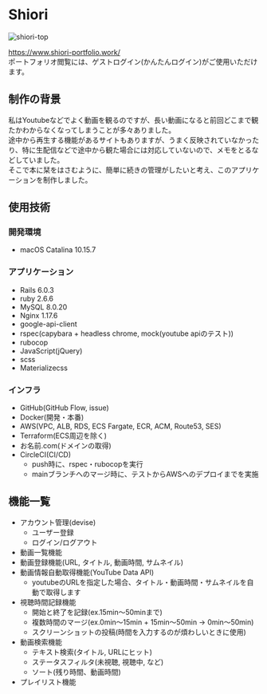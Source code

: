 # Shiori
![shiori-top](https://user-images.githubusercontent.com/18507447/107665175-8c6ec880-6cd0-11eb-917b-8f0ebc78756f.png)

https://www.shiori-portfolio.work/  
ポートフォリオ閲覧には、ゲストログイン(かんたんログイン)がご使用いただけます。
## 制作の背景
私はYoutubeなどでよく動画を観るのですが、長い動画になると前回どこまで観たかわからなくなってしまうことが多々ありました。  
途中から再生する機能があるサイトもありますが、うまく反映されていなかったり、特に生配信などで途中から観た場合には対応していないので、メモをとるなどしていました。　  
そこで本に栞をはさむように、簡単に続きの管理がしたいと考え、このアプリケーションを制作しました。


## 使用技術
### 開発環境
* macOS Catalina 10.15.7
### アプリケーション
* Rails 6.0.3
* ruby 2.6.6
* MySQL 8.0.20
* Nginx 1.17.6
* google-api-client
* rspec(capybara + headless chrome, mock(youtube apiのテスト))
* rubocop
* JavaScript(jQuery)
* scss
* Materializecss
### インフラ
* GitHub(GitHub Flow, issue)
* Docker(開発・本番)
* AWS(VPC, ALB, RDS, ECS Fargate, ECR, ACM, Route53, SES)
* Terraform(ECS周辺を除く)
* お名前.com(ドメインの取得)
* CircleCI(CI/CD)
  - push時に、rspec・rubocopを実行
  - mainブランチへのマージ時に、テストからAWSへのデプロイまでを実施

## 機能一覧
* アカウント管理(devise)
  - ユーザー登録
  - ログイン/ログアウト
* 動画一覧機能
* 動画登録機能(URL, タイトル, 動画時間, サムネイル)
* 動画情報自動取得機能(YouTube Data API)
  - youtubeのURLを指定した場合、タイトル・動画時間・サムネイルを自動で取得します
* 視聴時間記録機能
  - 開始と終了を記録(ex.15min〜50minまで)
  - 複数時間のマージ(ex.0min〜15min + 15min〜50min → 0min〜50min)
  - スクリーンショットの投稿(時間を入力するのが煩わしいときに使用)
* 動画検索機能
  - テキスト検索(タイトル, URLにヒット)
  - ステータスフィルタ(未視聴, 視聴中, など)
  - ソート(残り時間、動画時間)
* プレイリスト機能

